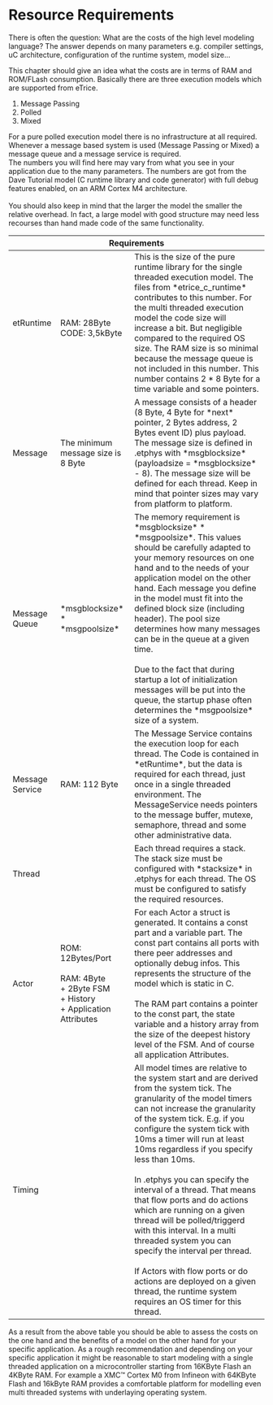 Resource Requirements
=====================

There is often the question: What are the costs of the high level modeling language? The answer depends on many parameters e.g. compiler settings, uC architecture, configuration of the runtime system, model size...

This chapter should give an idea what the costs are in terms of RAM and ROM/FLash consumption. Basically there are three execution models which are supported from eTrice.<ol>
<li>Message Passing</li><li>Polled</li><li>Mixed</li>
</ol>For a pure polled execution model there is no infrastructure at all required. Whenever a message based system is used (Message Passing or Mixed) a message queue and a message service is required.<br>  
The numbers you will find here may vary from what you see in your application due to the many parameters. The numbers are got from the Dave Tutorial model (C runtime library and code generator) with full debug features enabled, on an ARM Cortex M4 architecture.<br><br>You should also keep in mind that the larger the model the smaller the relative overhead. In fact, a large model with good structure may need less recourses than hand made code of the same functionality.

<table style="vertical-align: middle;" class="table">
<thead>
<tr>
	<th colspan="3">Requirements</th>
</tr>
</thead>
<tbody>
<tr>
	<td>etRuntime</td>
	<td><br>RAM: 28Byte<br>CODE: 3,5kByte
	 </td>
	<td>This is the size of the pure runtime library for the single threaded execution model. The files from *etrice_c_runtime* contributes to this number. For the multi threaded execution model the code size will increase a bit. But negligible compared to the required OS size. The RAM size is so minimal because the message queue is not included in this number. This number contains 2 * 8 Byte for a time variable and some pointers.</td>
</tr>
<tr>
	<td>Message</td>
	<td>The minimum message size is 8 Byte</td>
	<td>A message consists of a header (8 Byte, 4 Byte for *next* pointer, 2 Bytes address, 2 Bytes event ID) plus payload. The message size is defined in .etphys with *msgblocksize* (payloadsize = *msgblocksize* - 8). The message size will be defined for each thread. Keep in mind that pointer sizes may vary from platform to platform.</td>
</tr>
<tr>
	<td>Message Queue</td>
	<td>*msgblocksize* * *msgpoolsize*</td>
	<td>The memory requirement is *msgblocksize* * *msgpoolsize*. This values should be carefully adapted to your memory resources on one hand and to the needs of your application model on the other hand. Each message you define in the model must fit into the defined block size (including header). The pool size determines how many messages can be in the queue at a given time.<br><br>Due to the fact that during startup a lot of	initialization messages will be put into the queue, the startup phase often determines the *msgpoolsize* size of a system.</td>
</tr>
<tr>
	<td>Message Service</td>
	<td>RAM: 112 Byte</td>
	<td>The Message Service contains the execution loop for each thread. The Code is contained in *etRuntime*, but the data is required for each thread, just once in a single threaded environment. The MessageService needs pointers to the message buffer, mutexe, semaphore, thread and some other administrative data. </td>
</tr>
<tr>
	<td>Thread</td>
	<td></td>
	<td>Each thread requires a stack. The stack size must be configured with *stacksize* in .etphys for each thread. The OS must be configured to satisfy the required resources.</td>
</tr>
<tr>
	<td>Actor</td>
	<td>ROM: 12Bytes/Port<br><br>RAM: 4Byte<br>	+ 2Byte FSM<br>	+ History<br>	+ Application Attributes</td>	
	<td>For each Actor a struct is generated. It contains a const part and a variable part. The const part contains all ports with there peer addresses and optionally debug infos. This represents the structure of the model which is static in C.<br><br>The RAM part contains a pointer to the const part, the state variable and a history array from the size of the deepest history level of the FSM. And of course all application Attributes.</td>
</tr>
<tr>
	<td>Timing</td>
	<td></td>
	<td>All model times are relative to the system start and are derived from the system tick. The granularity of the model timers can not increase the granularity of the system tick. E.g. if you configure the system tick with 10ms a timer will run at least 10ms regardless if you specify less than 10ms.<br><br>In .etphys you can specify the interval of a thread. That means that flow ports and do actions which are running on a given thread will be polled/triggerd with this interval. In a multi threaded system you can specify the interval per thread.<br><br>If Actors with flow ports or do actions are deployed on a given thread, the runtime system requires an OS timer for this thread.</td>
</tr>

</tbody>
</table>

As a result from the above table you should be able to assess the costs on the one hand and the benefits of a model on the other hand for your specific application. As a rough recommendation and depending on your specific application it might be reasonable to start modeling with a single threaded application on a microcontroller starting from 16KByte Flash an 4KByte RAM. For example a XMC&trade; Cortex M0 from Infineon with 64KByte Flash and 16kByte RAM provides a comfortable platform for modelling even multi threaded systems with underlaying operating system.  
